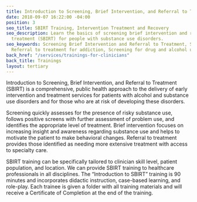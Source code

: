 ```yaml
---
title: Introduction to Screening, Brief Intervention, and Referral to Treatment (SBIRT)
date: 2018-09-07 16:22:00 -04:00
position: 3
seo_title: SBIRT Training, Intervention Treatment and Recovery
seo_description: Learn the basics of screening brief intervention and referral to
  treatment (SBIRT) for people with substance use disorders.
seo_keywords: Screening Brief Intervention and Referral to Treatment, SBIRT training,
  Referral to treatment for addiction, Screening for drug and alcohol use
back_href: "/services/trainings-for-clinicians"
back_title: Trainings
layout: tertiary
---
```


Introduction to Screening, Brief Intervention, and Referral to Treatment (SBIRT) is a comprehensive, public health approach to the delivery of early intervention and treatment services for patients with alcohol and substance use disorders and for those who are at risk of developing these disorders.

Screening quickly assesses for the presence of risky substance use, follows positive screens with further assessment of problem use, and identifies the appropriate level of treatment.  Brief intervention focuses on increasing insight and awareness regarding substance use and helps to motivate the patient to make behavioral changes.  Referral to treatment provides those identified as needing more extensive treatment with access to specialty care.

SBIRT training can be specifically tailored to clinician skill level, patient population, and location. We can provide SBIRT training to healthcare professionals in all disciplines. The “Introduction to SBIRT” training is 90 minutes and incorporates didactic instruction, case-based learning, and role-play.  Each trainee is given a folder with all training materials and will receive a Certificate of Completion at the end of the training.
